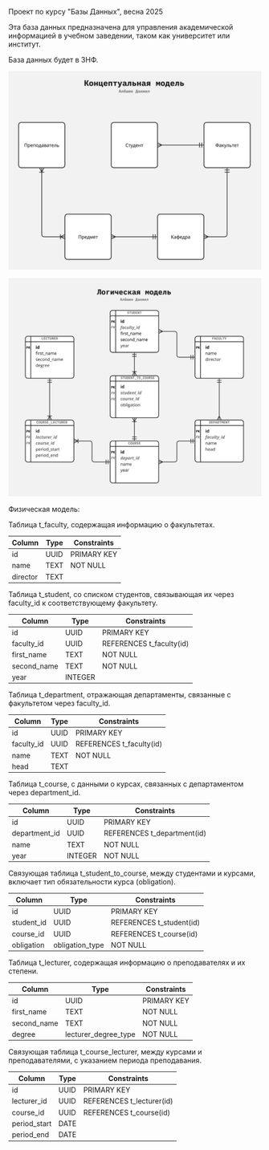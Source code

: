 Проект по курсу "Базы Данных", весна 2025

Эта база данных предназначена для управления академической информацией в учебном заведении, таком как университет или институт.

База данных будет в 3НФ.

![Концептуальная модель](docs/conceptual-model.jpg "Концептуальная модель")

![Логическая модель](docs/logical-model.jpg "Логическая модель")

Физическая модель:

Таблица t_faculty, содержащая информацию о факультетах.

| Column    | Type   | Constraints |
|-----------|--------|-------------|
| id        | UUID   | PRIMARY KEY |
| name      | TEXT   | NOT NULL    |
| director  | TEXT   |             |

Таблица t_student, со списком студентов, связывающая их через faculty_id к соответствующему факультету.

| Column      | Type   | Constraints                         |
|-------------|--------|-------------------------------------|
| id          | UUID   | PRIMARY KEY                         |
| faculty_id  | UUID   | REFERENCES t_faculty(id)            |
| first_name  | TEXT   | NOT NULL                            |
| second_name | TEXT   | NOT NULL                            |
| year        | INTEGER|                                     |

Таблица t_department, отражающая департаменты, связанные с факультетом через faculty_id.

| Column      | Type   | Constraints                         |
|-------------|--------|-------------------------------------|
| id          | UUID   | PRIMARY KEY                         |
| faculty_id  | UUID   | REFERENCES t_faculty(id)            |
| name        | TEXT   | NOT NULL                            |
| head        | TEXT   |                                     |

Таблица t_course, с данными о курсах, связанных с департаментом через department_id.

| Column       | Type   | Constraints                         |
|--------------|--------|-------------------------------------|
| id           | UUID   | PRIMARY KEY                         |
| department_id| UUID   | REFERENCES t_department(id)         |
| name         | TEXT   | NOT NULL                            |
| year         | INTEGER| NOT NULL                            |

Связующая таблица t_student_to_course, между студентами и курсами, включает тип обязательности курса (obligation).

| Column      | Type           | Constraints                         |
|-------------|----------------|-------------------------------------|
| id          | UUID           | PRIMARY KEY                         |
| student_id  | UUID           | REFERENCES t_student(id)            |
| course_id   | UUID           | REFERENCES t_course(id)             |
| obligation  | obligation_type| NOT NULL                            |

Таблица t_lecturer, содержащая информацию о преподавателях и их степени.

| Column      | Type                | Constraints    |
|-------------|---------------------|----------------|
| id          | UUID                | PRIMARY KEY    |
| first_name  | TEXT                | NOT NULL       |
| second_name | TEXT                | NOT NULL       |
| degree      | lecturer_degree_type| NOT NULL       |

Связующая таблица t_course_lecturer, между курсами и преподавателями, с указанием периода преподавания.

| Column       | Type   | Constraints                          |
|--------------|--------|--------------------------------------|
| id           | UUID   | PRIMARY KEY                          |
| lecturer_id  | UUID   | REFERENCES t_lecturer(id)            |
| course_id    | UUID   | REFERENCES t_course(id)              |
| period_start | DATE   |                                      |
| period_end   | DATE   |                                      |
